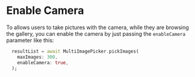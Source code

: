# Enable Camera

To allows users to take pictures with the camera, while they are browsing the gallery, you can enable the camera by just passing the `enableCamera` parameter like this:

```dart
  resultList = await MultiImagePicker.pickImages(
    maxImages: 300,
    enableCamera: true,
  );
```
